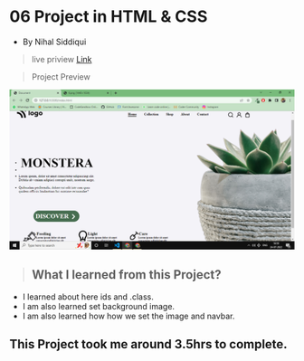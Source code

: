 #  06 Project  in HTML & CSS


- By Nihal Siddiqui

> live priview [Link]()

> Project Preview

![](./06Project.png)


> ## What l learned from this Project?

- I learned about here ids and .class.
- I am also learned set background image.
- I am also learned how how we set the image and navbar. 

## This Project took me around 3.5hrs to complete.